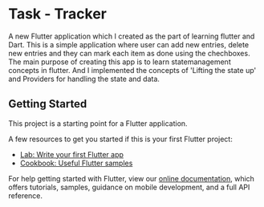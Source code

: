 # Task - Tracker

A new Flutter application which I created as the part of learning flutter and Dart.
This is a simple application where user can add new entries, delete new entries and they can mark each item as done using the chechboxes.
The main purpose of creating this app is to learn statemanagement concepts in flutter. And I implemented the concepts of 'Lifting the state up' and Providers for handling the state and data.

## Getting Started

This project is a starting point for a Flutter application.

A few resources to get you started if this is your first Flutter project:

- [Lab: Write your first Flutter app](https://flutter.dev/docs/get-started/codelab)
- [Cookbook: Useful Flutter samples](https://flutter.dev/docs/cookbook)

For help getting started with Flutter, view our
[online documentation](https://flutter.dev/docs), which offers tutorials,
samples, guidance on mobile development, and a full API reference.
